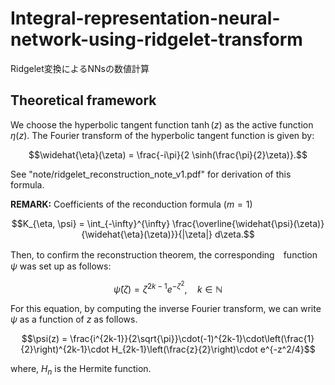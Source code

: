 # Integral-representation-neural-network-using-ridgelet-transform
Ridgelet変換によるNNsの数値計算

## Theoretical framework
We choose the hyperbolic tangent function $\tanh(z)$ as the active function $\eta(z)$. The Fourier transform of the hyperbolic tangent function is given by:

```math
\widehat{\eta}(\zeta) = \frac{-i\pi}{2 \sinh(\frac{\pi}{2}\zeta)}.
```

See "note/ridgelet_reconstruction_note_v1.pdf" for derivation of this formula.

**REMARK:** Coefficients of the reconduction formula ($m=1$)

```math
K_{\eta, \psi} = \int_{-\infty}^{\infty} \frac{\overline{\widehat{\psi}(\zeta)}{\widehat{\eta}(\zeta)}}{|\zeta|} d\zeta.
```

Then, to confirm the reconstruction theorem, the corresponding　function $\psi$ was set up as follows:

```math
\widehat{\psi}(\zeta) = \zeta^{2k-1}e^{-\zeta^2}, \quad k\in\mathbb{N}
```

For this equation, by computing the inverse Fourier transform, we can write $\psi$ as a function of $z$ as follows.

```math
\psi(z) = \frac{i^{2k-1}}{2\sqrt{\pi}}\cdot(-1)^{2k-1}\cdot\left(\frac{1}{2}\right)^{2k-1}\cdot H_{2k-1}\left(\frac{z}{2}\right)\cdot e^{-z^2/4}
```

where, $H_n$ is the Hermite function.




